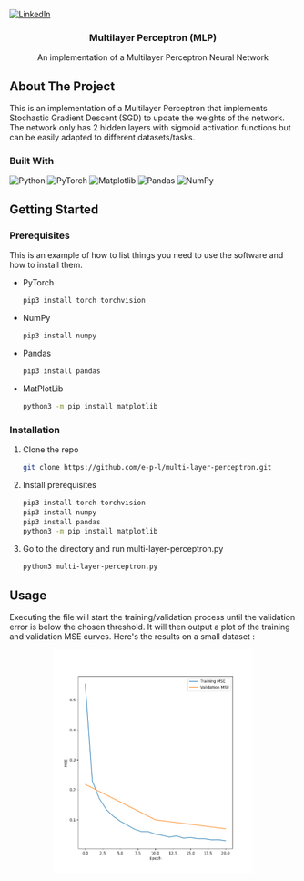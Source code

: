 [![LinkedIn][linkedin-shield]][linkedin-url]

<!-- PROJECT TITLE -->
<div align="center">
<h3 align="center">Multilayer Perceptron (MLP)</h3>
  <p align="center">
    An implementation of a Multilayer Perceptron Neural Network
    <br />
  </p>
</div>

<!-- ABOUT THE PROJECT -->
## About The Project

This is an implementation of a Multilayer Perceptron that implements Stochastic Gradient Descent (SGD) to update the weights of the network. The network only has 2 hidden layers with sigmoid activation functions but can be easily adapted to different datasets/tasks.

### Built With

![Python](https://img.shields.io/badge/python-3670A0?style=for-the-badge&logo=python&logoColor=ffdd54)
![PyTorch](https://img.shields.io/badge/PyTorch-%23EE4C2C.svg?style=for-the-badge&logo=PyTorch&logoColor=white)
![Matplotlib](https://img.shields.io/badge/Matplotlib-%23ffffff.svg?style=for-the-badge&logo=Matplotlib&logoColor=black)
![Pandas](https://img.shields.io/badge/pandas-%23150458.svg?style=for-the-badge&logo=pandas&logoColor=white)
![NumPy](https://img.shields.io/badge/numpy-%23013243.svg?style=for-the-badge&logo=numpy&logoColor=white)

<!-- GETTING STARTED -->
## Getting Started

### Prerequisites

This is an example of how to list things you need to use the software and how to install them.
* PyTorch
  ```sh
  pip3 install torch torchvision
  ```
* NumPy
  ```sh
  pip3 install numpy
  ```
* Pandas
  ```sh
  pip3 install pandas
  ```
* MatPlotLib
  ```sh
  python3 -m pip install matplotlib
  ```

### Installation

1. Clone the repo
   ```sh
   git clone https://github.com/e-p-l/multi-layer-perceptron.git
   ```
2. Install prerequisites
   ```sh
   pip3 install torch torchvision
   pip3 install numpy
   pip3 install pandas
   python3 -m pip install matplotlib
   ```
3. Go to the directory and run multi-layer-perceptron.py
   ```sh
   python3 multi-layer-perceptron.py
   ```

<!-- USAGE EXAMPLES -->
## Usage
Executing the file will start the training/validation process until the validation error is below the chosen threshold. It will then output a plot of the training and validation MSE curves. Here's the results on a small dataset :
<p align="center">
  <img src="images/screenshot1.png" width="350" title="screenshot">
</p>

<!-- MARKDOWN LINKS & IMAGES -->
<!-- https://www.markdownguide.org/basic-syntax/#reference-style-links -->
[linkedin-shield]: https://img.shields.io/badge/-LinkedIn-black.svg?style=for-the-badge&logo=linkedin&colorB=555
[linkedin-url]: https://www.linkedin.com/in/edouard-perrault-laliberte/
[product-screenshot]: images/screenshot.png


